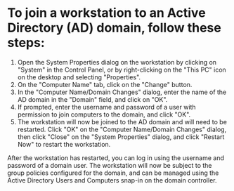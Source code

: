 # To join a workstation to an Active Directory (AD) domain, follow these steps:

1. Open the System Properties dialog on the workstation by clicking on "System" in the Control Panel, or by right-clicking on the "This PC" icon on the desktop and selecting "Properties".
2. On the "Computer Name" tab, click on the "Change" button.
3. In the "Computer Name/Domain Changes" dialog, enter the name of the AD domain in the "Domain" field, and click on "OK".
4. If prompted, enter the username and password of a user with permission to join computers to the domain, and click "OK".
5. The workstation will now be joined to the AD domain and will need to be restarted. Click "OK" on the "Computer Name/Domain Changes" dialog, then click "Close" on the "System Properties" dialog, and click "Restart Now" to restart the workstation.

After the workstation has restarted, you can log in using the username and password of a domain user. The workstation will now be subject to the group policies configured for the domain, and can be managed using the Active Directory Users and Computers snap-in on the domain controller.